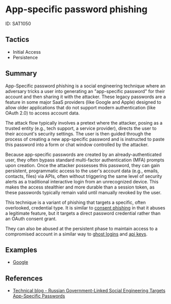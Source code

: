 # App-specific password phishing
ID: SAT1050

## Tactics
* Initial Access
* Persistence

## Summary

App-Specific password phishing is a social engineering technique where an adversary tricks a user into generating an "app-specific password" for their account and then sharing it with the attacker. These legacy passwords are a feature in some major SaaS providers (like Google and Apple) designed to allow older applications that do not support modern authentication (like OAuth 2.0) to access account data.

The attack flow typically involves a pretext where the attacker, posing as a trusted entity (e.g., tech support, a service provider), directs the user to their account's security settings. The user is then guided through the process of creating a new app-specific password and is instructed to paste this password into a form or chat window controlled by the attacker.

Because app-specific passwords are created by an already-authenticated user, they often bypass standard multi-factor authentication (MFA) prompts upon creation. Once the attacker possesses this password, they can gain persistent, programmatic access to the user's account data (e.g., emails, contacts, files) via APIs, often without triggering the same level of security alerts as a traditional interactive login from an unrecognized device. This makes the access stealthier and more durable than a session token, as these passwords typically remain valid until manually revoked by the user.

This technique is a variant of phishing that targets a specific, often overlooked, credential type. It is similar to [consent phishing](/techniques/consent_phishing/description.md) in that it abuses a legitimate feature, but it targets a direct password credential rather than an OAuth consent grant.

They can also be abused at the persistent phase to maintain access to a compromised account in a similar way to [ghost logins](/techniques/ghost_logins/description.md) and [api keys](/techniques/api_keys/description.md).

## Examples

* [Google](/techniques/app_specific_password_phishing/examples/google.md)

## References
* [Technical blog - Russian Government-Linked Social Engineering Targets App-Specific Passwords](https://citizenlab.ca/2025/06/russian-government-linked-social-engineering-targets-app-specific-passwords/)